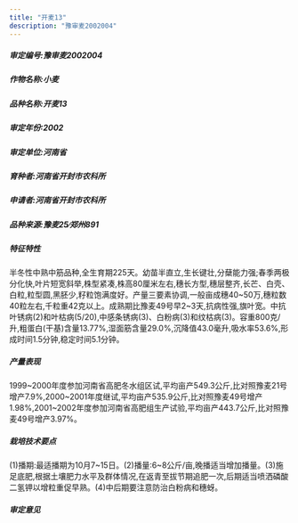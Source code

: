```yaml
---
title: "开麦13"
description: "豫审麦2002004"
---
```

##### 审定编号:豫审麦2002004

##### 作物名称:小麦

##### 品种名称:开麦13

##### 审定年份:2002

##### 审定单位:河南省

##### 育种者:河南省开封市农科所

##### 申请者:河南省开封市农科所

##### 品种来源:豫麦25∕郑州891

##### 特征特性
半冬性中熟中筋品种,全生育期225天。幼苗半直立,生长键壮,分蘖能力强;春季两极分化快,叶片短宽斜举,株型紧凑,株高80厘米左右,穗长方型,穗层整齐,长芒、白壳、白粒,粒型圆,黑胚少,籽粒饱满度好。产量三要素协调,一般亩成穗40~50万,穗粒数40粒左右,千粒重42克以上。成熟期比豫麦49号早2~3天,抗病性强,旗叶宽。中抗叶锈病(2)和叶枯病(5/20),中感条锈病(3)、白粉病(3)和纹枯病(3)。容重800克/升,粗蛋白(干基)含量13.77%,湿面筋含量29.0%,沉降值43.0毫升,吸水率53.6%,形成时间1.5分钟,稳定时间5.1分钟。

##### 产量表现
1999~2000年度参加河南省高肥冬水组区试,平均亩产549.3公斤,比对照豫麦21号增产7.9%,2000~2001年度继试,平均亩产535.9公斤,比对照豫麦49号增产1.98%,2001~2002年度参加河南省高肥组生产试验,平均亩产443.7公斤,比对照豫麦49号增产3.97%。

##### 栽培技术要点
(1)播期:最适播期为10月7~15日。(2)播量:6~8公斤/亩,晚播适当增加播量。(3)施足底肥,根据土壤肥力水平及群体情况,在返青至拔节期追肥一次,后期适当喷洒磷酸二氢钾以增粒重促早熟。(4)中后期要注意防治白粉病和穗蚜。

##### 审定意见

